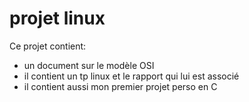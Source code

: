 # projet linux

Ce projet contient:
- un document sur le modèle OSI
- il contient un tp linux et le rapport qui lui est associé
- il contient aussi mon premier projet perso en C 


